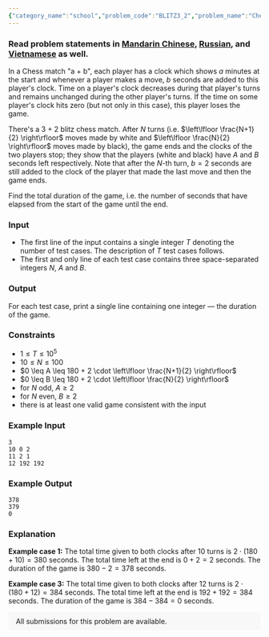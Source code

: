 ```yaml
---
{"category_name":"school","problem_code":"BLITZ3_2","problem_name":"Chess Match","problemComponents":{"constraints":"","constraintsState":false,"subtasks":"","subtasksState":false,"inputFormat":"","inputFormatState":false,"outputFormat":"","outputFormatState":false,"sampleTestCases":{}},"video_editorial_url":"https://youtu.be/WZZ1-MVJ5vM","languages_supported":{"0":"CPP14","1":"C","2":"JAVA","3":"PYTH 3.6","4":"CPP17","5":"PYTH","6":"PYP3","7":"CS2","8":"ADA","9":"PYPY","10":"TEXT","11":"PAS fpc","12":"NODEJS","13":"RUBY","14":"PHP","15":"GO","16":"HASK","17":"TCL","18":"PERL","19":"SCALA","20":"LUA","21":"kotlin","22":"BASH","23":"JS","24":"LISP sbcl","25":"rust","26":"PAS gpc","27":"BF","28":"CLOJ","29":"R","30":"D","31":"CAML","32":"FORT","33":"ASM","34":"swift","35":"FS","36":"WSPC","37":"LISP clisp","38":"SQL","39":"SCM guile","40":"PERL6","41":"ERL","42":"CLPS","43":"ICK","44":"NICE","45":"PRLG","46":"ICON","47":"COB","48":"SCM chicken","49":"PIKE","50":"SCM qobi","51":"ST","52":"SQLQ","53":"NEM"},"max_timelimit":0.5,"source_sizelimit":50000,"problem_author":"daanish_adm","problem_tester":"iscsi","date_added":"17-06-2021","tags":{"0":"cakewalk","1":"daanish_adm","2":"start5","3":"vichitr"},"problem_difficulty_level":"Cakewalk","best_tag":"","editorial_url":"https://discuss.codechef.com/problems/BLITZ3_2","time":{"view_start_date":1624800600,"submit_start_date":1624800600,"visible_start_date":1624800600,"end_date":1735669800},"is_direct_submittable":false,"problemDiscussURL":"https://discuss.codechef.com/search?q=BLITZ3_2","is_proctored":false,"visitedContests":{},"layout":"problem"}
---
```

### Read problem statements in [Mandarin Chinese](https://www.codechef.com/download/translated/START5/mandarin/BLITZ3_2.pdf), [Russian](https://www.codechef.com/download/translated/START5/russian/BLITZ3_2.pdf), and [Vietnamese](https://www.codechef.com/download/translated/START5/vietnamese/BLITZ3_2.pdf) as well.

In a Chess match "a + b", each player has a clock which shows $a$ minutes at the start and whenever a player makes a move, $b$ seconds are added to this player's clock. Time on a player's clock decreases during that player's turns and remains unchanged during the other player's turns. If the time on some player's clock hits zero (but not only in this case), this player loses the game.

There's a 3 + 2 blitz chess match. After $N$ turns (i.e. $\left\lfloor \frac{N+1}{2} \right\rfloor$ moves made by white and $\left\lfloor \frac{N}{2} \right\rfloor$ moves made by black), the game ends and the clocks of the two players stop; they show that the players (white and black) have $A$ and $B$ seconds left respectively. Note that after the $N$-th turn, $b = 2$ seconds are still added to the clock of the player that made the last move and then the game ends.

Find the total duration of the game, i.e. the number of seconds that have elapsed from the start of the game until the end.

### Input
- The first line of the input contains a single integer $T$ denoting the number of test cases. The description of $T$ test cases follows.
- The first and only line of each test case contains three space-separated integers $N$, $A$ and $B$. 

### Output
For each test case, print a single line containing one integer — the duration of the game.

### Constraints
- $1 \leq T \leq 10^5$
- $10 \leq N \leq 100$
- $0 \leq A \leq 180 + 2 \cdot \left\lfloor \frac{N+1}{2} \right\rfloor$
- $0 \leq B \leq 180 + 2 \cdot \left\lfloor \frac{N}{2} \right\rfloor$
- for $N$ odd, $A \geq 2$
- for $N$ even, $B \geq 2$
- there is at least one valid game consistent with the input

### Example Input
```
3
10 0 2
11 2 1
12 192 192
```

### Example Output
```
378
379
0
```

### Explanation
**Example case 1:** The total time given to both clocks after $10$ turns is $2 \cdot (180 + 10) = 380$ seconds. The total time left at the end is $0 + 2 = 2$ seconds. The duration of the game is $380 - 2 = 378$ seconds.

**Example case 3:** The total time given to both clocks after $12$ turns is $2 \cdot (180 + 12) = 384$ seconds. The total time left at the end is $192 + 192 = 384$ seconds. The duration of the game is $384 - 384 = 0$ seconds.

<aside style='background: #f8f8f8;padding: 10px 15px;'><div>All submissions for this problem are available.</div></aside>